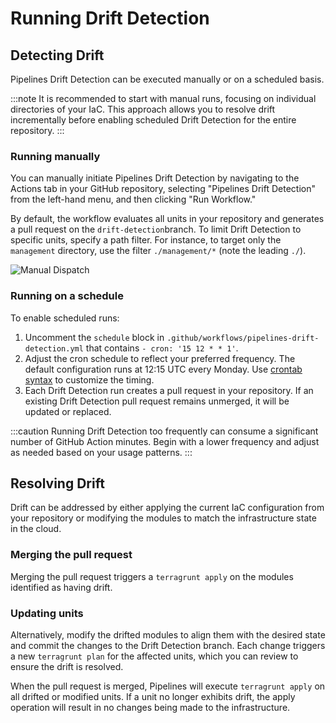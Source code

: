 # Running Drift Detection

## Detecting Drift

Pipelines Drift Detection can be executed manually or on a scheduled basis.

:::note
It is recommended to start with manual runs, focusing on individual directories of your IaC. This approach allows you to resolve drift incrementally before enabling scheduled Drift Detection for the entire repository.
:::

### Running manually

You can manually initiate Pipelines Drift Detection by navigating to the Actions tab in your GitHub repository, selecting "Pipelines Drift Detection" from the left-hand menu, and then clicking "Run Workflow."

By default, the workflow evaluates all units in your repository and generates a pull request on the `drift-detection`branch. To limit Drift Detection to specific units, specify a path filter. For instance, to target only the `management` directory, use the filter `./management/*` (note the leading `./`).

![Manual Dispatch](/img/pipelines/maintain/drift-detection-manual-dispatch.png)

### Running on a schedule

To enable scheduled runs:

1. Uncomment the `schedule` block in `.github/workflows/pipelines-drift-detection.yml` that contains `- cron: '15 12 * * 1'`.
2. Adjust the cron schedule to reflect your preferred frequency. The default configuration runs at 12:15 UTC every Monday. Use [crontab syntax](https://crontab.guru/#15_12_*_*_1) to customize the timing.
3. Each Drift Detection run creates a pull request in your repository. If an existing Drift Detection pull request remains unmerged, it will be updated or replaced.

:::caution
Running Drift Detection too frequently can consume a significant number of GitHub Action minutes. Begin with a lower frequency and adjust as needed based on your usage patterns.
:::

## Resolving Drift

Drift can be addressed by either applying the current IaC configuration from your repository or modifying the modules to match the infrastructure state in the cloud.

### Merging the pull request

Merging the pull request triggers a `terragrunt apply` on the modules identified as having drift.

### Updating units

Alternatively, modify the drifted modules to align them with the desired state and commit the changes to the Drift Detection branch. Each change triggers a new `terragrunt plan` for the affected units, which you can review to ensure the drift is resolved.

When the pull request is merged, Pipelines will execute `terragrunt apply` on all drifted or modified units. If a unit no longer exhibits drift, the apply operation will result in no changes being made to the infrastructure.

